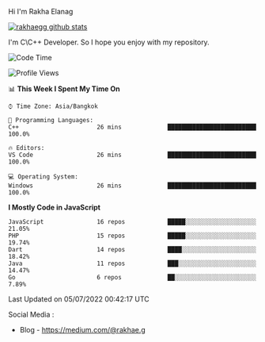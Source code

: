 Hi I'm Rakha Elanag


[![rakhaegg github stats](https://github-readme-stats.vercel.app/api?username=rakhaegg)](https://github.com/rakhaegg/rakhaegg)

I'm C\C++ Developer. So I hope you enjoy with my repository. 



<!--START_SECTION:waka-->
![Code Time](http://img.shields.io/badge/Code%20Time-0%20secs-blue)

![Profile Views](http://img.shields.io/badge/Profile%20Views-0-blue)

📊 **This Week I Spent My Time On** 

```text
⌚︎ Time Zone: Asia/Bangkok

💬 Programming Languages: 
C++                      26 mins             █████████████████████████   100.0%

🔥 Editors: 
VS Code                  26 mins             █████████████████████████   100.0%

💻 Operating System: 
Windows                  26 mins             █████████████████████████   100.0%

```

**I Mostly Code in JavaScript** 

```text
JavaScript               16 repos            █████░░░░░░░░░░░░░░░░░░░░   21.05% 
PHP                      15 repos            █████░░░░░░░░░░░░░░░░░░░░   19.74% 
Dart                     14 repos            ████░░░░░░░░░░░░░░░░░░░░░   18.42% 
Java                     11 repos            ███░░░░░░░░░░░░░░░░░░░░░░   14.47% 
Go                       6 repos             ██░░░░░░░░░░░░░░░░░░░░░░░   7.89%

```



 Last Updated on 05/07/2022 00:42:17 UTC
<!--END_SECTION:waka-->

Social Media : 
- Blog - https://medium.com/@rakhae.g
